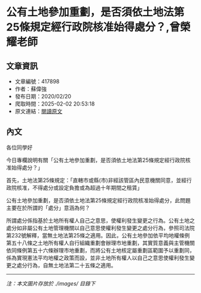 # 公有土地參加重劃，是否須依土地法第25條規定經行政院核准始得處分？,曾榮耀老師

## 文章資訊
- 文章編號：417898
- 作者：蘇偉強
- 發布日期：2020/02/20
- 爬取時間：2025-02-02 20:53:18
- 原文連結：[閱讀原文](https://real-estate.get.com.tw/Columns/detail.aspx?no=417898)

## 內文
各位同學好

今日專欄說明有關「公有土地參加重劃，是否須依土地法第25條規定經行政院核准始得處分？」

首先，土地法第25條規定：「直轄市或縣(市)非經該管區內民意機關同意，並經行政院核准，不得處分或設定負擔或為超過十年期間之租賃」

公有土地參加重劃，是否須依土地法第25條規定經行政院核准始得處分，此問題主要在於所謂的「處分」意涵為何？

所謂處分係指基於土地所有權人自己之意思，使權利發生變更之行為。公有土地之處分如非屬公有土地管理機關以自己意思使權利發生變更之處分行為，參照司法院第232號解釋，當無土地法第25條之適用。因此，公有土地參加依平均地權條例第五十八條之土地所有權人自行組織重劃會辦理市地重劃，其實質意義與主管機關依同條例第五十六條辦理市地重劃，而將公有土地核定屬重劃區範圍予以重劃同，係為實現憲法平均地權之政策而設，並非土地所有權人以自己之意思使權利發生變更之處分行為，自無土地法第二十五條之適用。

---
*注：本文圖片存放於 ./images/ 目錄下*
